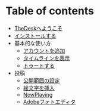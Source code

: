 # Table of contents

* [TheDeskへようこそ](README.md)
* [インストールする](INSTALL.md)
* 基本的な使い方
  * [アカウントを追加](account/ADD.md)
  * [タイムラインを表示](timeline/VIEW.md)
  * [トゥートする](post/TOOT.md)
* 投稿
  * [公開範囲の設定](post/PRIVASY.md)
  * [絵文字を挿入](post/EMOJI.md)
  * [NowPlaying](post/NOWPLAYING.md)
  * [Adobeフォトエディタ](post/ADOBE.md)
    
  

